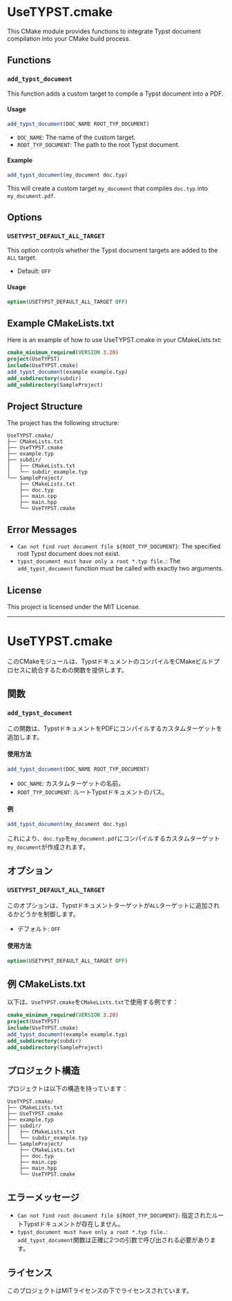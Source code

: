 
# UseTYPST.cmake

This CMake module provides functions to integrate Typst document compilation into your CMake build process.

## Functions

### `add_typst_document`

This function adds a custom target to compile a Typst document into a PDF.

#### Usage

```cmake
add_typst_document(DOC_NAME ROOT_TYP_DOCUMENT)
```

- `DOC_NAME`: The name of the custom target.
- `ROOT_TYP_DOCUMENT`: The path to the root Typst document.

#### Example

```cmake
add_typst_document(my_document doc.typ)
```

This will create a custom target `my_document` that compiles `doc.typ` into `my_document.pdf`.

## Options

### `USETYPST_DEFAULT_ALL_TARGET`

This option controls whether the Typst document targets are added to the `ALL` target.

- Default: `OFF`

#### Usage

```cmake
option(USETYPST_DEFAULT_ALL_TARGET OFF)
```

## Example CMakeLists.txt

Here is an example of how to use UseTYPST.cmake in your CMakeLists.txt:

```cmake
cmake_minimum_required(VERSION 3.20)
project(UseTYPST)
include(UseTYPST.cmake)
add_typst_document(example example.typ)
add_subdirectory(subdir)
add_subdirectory(SampleProject)
```

## Project Structure

The project has the following structure:

```
UseTYPST.cmake/
├── CMakeLists.txt
├── UseTYPST.cmake
├── example.typ
├── subdir/
│   ├── CMakeLists.txt
│   └── subdir_example.typ
└── SampleProject/
    ├── CMakeLists.txt
    ├── doc.typ
    ├── main.cpp
    ├── main.hpp
    └── UseTYPST.cmake
```

## Error Messages

- `Can not find root document file ${ROOT_TYP_DOCUMENT}`: The specified root Typst document does not exist.
- `typst_document must have only a root *.typ file.`: The `add_typst_document` function must be called with exactly two arguments.

## License

This project is licensed under the MIT License.

---

# UseTYPST.cmake

このCMakeモジュールは、TypstドキュメントのコンパイルをCMakeビルドプロセスに統合するための関数を提供します。

## 関数

### `add_typst_document`

この関数は、TypstドキュメントをPDFにコンパイルするカスタムターゲットを追加します。

#### 使用方法

```cmake
add_typst_document(DOC_NAME ROOT_TYP_DOCUMENT)
```

- `DOC_NAME`: カスタムターゲットの名前。
- `ROOT_TYP_DOCUMENT`: ルートTypstドキュメントのパス。

#### 例

```cmake
add_typst_document(my_document doc.typ)
```

これにより、`doc.typ`を`my_document.pdf`にコンパイルするカスタムターゲット`my_document`が作成されます。

## オプション

### `USETYPST_DEFAULT_ALL_TARGET`

このオプションは、Typstドキュメントターゲットが`ALL`ターゲットに追加されるかどうかを制御します。

- デフォルト: `OFF`

#### 使用方法

```cmake
option(USETYPST_DEFAULT_ALL_TARGET OFF)
```

## 例 CMakeLists.txt

以下は、`UseTYPST.cmake`を`CMakeLists.txt`で使用する例です：

```cmake
cmake_minimum_required(VERSION 3.20)
project(UseTYPST)
include(UseTYPST.cmake)
add_typst_document(example example.typ)
add_subdirectory(subdir)
add_subdirectory(SampleProject)
```

## プロジェクト構造

プロジェクトは以下の構造を持っています：

```
UseTYPST.cmake/
├── CMakeLists.txt
├── UseTYPST.cmake
├── example.typ
├── subdir/
│   ├── CMakeLists.txt
│   └── subdir_example.typ
└── SampleProject/
    ├── CMakeLists.txt
    ├── doc.typ
    ├── main.cpp
    ├── main.hpp
    └── UseTYPST.cmake
```

## エラーメッセージ

- `Can not find root document file ${ROOT_TYP_DOCUMENT}`: 指定されたルートTypstドキュメントが存在しません。
- `typst_document must have only a root *.typ file.`: `add_typst_document`関数は正確に2つの引数で呼び出される必要があります。

## ライセンス

このプロジェクトはMITライセンスの下でライセンスされています。

